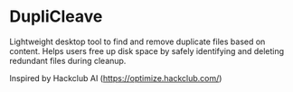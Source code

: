 # DupliCleave
Lightweight desktop tool to find and remove duplicate files based on content. Helps users free up disk space by safely identifying and deleting redundant files during cleanup.

Inspired by Hackclub AI (https://optimize.hackclub.com/)
